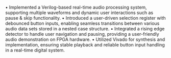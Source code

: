 • Implemented a Verilog-based real-time audio processing system, supporting multiple waveforms and dynamic user
interactions such as pause & skip functionality.
• Introduced a user-driven selection register with debounced button inputs, enabling seamless transitions between
various audio data sets stored in a nested case structure.
• Integrated a rising edge detector to handle user navigation and pausing, providing a user-friendly audio
demonstration on FPGA hardware.
• Utilized Vivado for synthesis and implementation, ensuring stable playback and reliable button input handling in a
real-time digital system.

